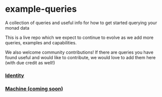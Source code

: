 # example-queries
A collection of queries and useful info for how to get started querying your monad data

This is a live repo which we expect to continue to evolve as we add more queries, examples and capabilities.

We also welcome community contributions!  If there are queries you have found useful and would like to contribute,
we would love to add them here (with due credit as well!)


### [Identity](./identity)
### [Machine (coming soon)](./machine)
